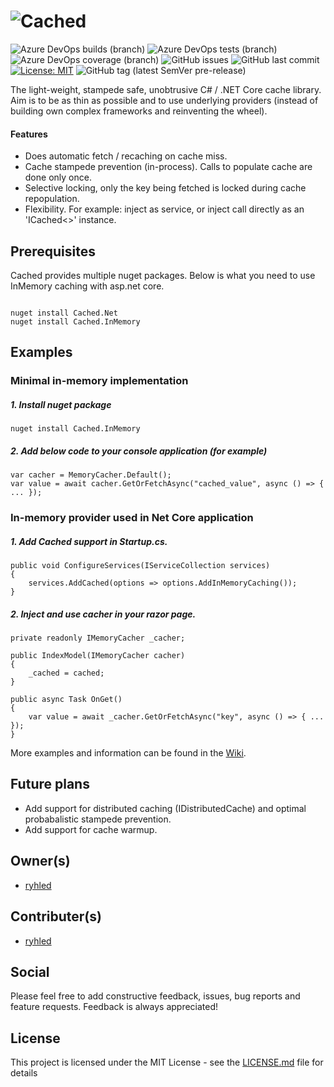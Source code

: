 # ![Cached](https://github.com/ryhled/cached/blob/master/logo.png?raw=true)

![Azure DevOps builds (branch)](https://img.shields.io/azure-devops/build/ryhled/79d73c90-2ec7-4406-b466-b14dd3a54f24/3/master)
![Azure DevOps tests (branch)](https://img.shields.io/azure-devops/tests/ryhled/cached/3/master)
![Azure DevOps coverage (branch)](https://img.shields.io/azure-devops/coverage/ryhled/cached/3/master)
![GitHub issues](https://img.shields.io/github/issues/ryhled/cached)
![GitHub last commit](https://img.shields.io/github/last-commit/ryhled/cached)
[![License: MIT](https://img.shields.io/badge/License-MIT-yellow.svg)](https://github.com/ryhled/cached/blob/master/LICENSE.md?label=license)
![GitHub tag (latest SemVer pre-release)](https://img.shields.io/github/v/tag/ryhled/cached?include_prereleases&label=latest%20release)

The light-weight, stampede safe, unobtrusive C# / .NET Core cache library. Aim is to be as thin as possible and to use underlying providers (instead of building own complex frameworks and reinventing the wheel).

#### Features

- Does automatic fetch / recaching on cache miss.
- Cache stampede prevention (in-process). Calls to populate cache are done only once.
- Selective locking, only the key being fetched is locked during cache repopulation.
- Flexibility. For example: inject as service, or inject call directly as an 'ICached<>' instance.

## Prerequisites

Cached provides multiple nuget packages. Below is what you need to use InMemory caching with asp.net core.

```

nuget install Cached.Net
nuget install Cached.InMemory

```
## Examples

### Minimal in-memory implementation

##### 1. Install nuget package
```
nuget install Cached.InMemory
```
##### 2. Add below code to your console application (for example)
```
var cacher = MemoryCacher.Default();
var value = await cacher.GetOrFetchAsync("cached_value", async () => { ... });
```

### In-memory provider used in Net Core application

##### 1. Add Cached support in Startup.cs.

```
public void ConfigureServices(IServiceCollection services)
{
    services.AddCached(options => options.AddInMemoryCaching());
}
```

##### 2. Inject and use cacher in your razor page.

```
private readonly IMemoryCacher _cacher;

public IndexModel(IMemoryCacher cacher)
{
    _cached = cached;
}

public async Task OnGet()
{
    var value = await _cacher.GetOrFetchAsync("key", async () => { ... });
}
```

More examples and information can be found in the [Wiki](https://github.com/ryhled/cached/wiki).

## Future plans

* Add support for distributed caching (IDistributedCache) and optimal probabalistic stampede prevention.
* Add support for cache warmup.

## Owner(s)

- [ryhled](https://github.com/ryhled)

## Contributer(s)

- [ryhled](https://github.com/ryhled)

## Social

Please feel free to add constructive feedback, issues, bug reports and feature requests. Feedback is always appreciated!

## License

This project is licensed under the MIT License - see the [LICENSE.md](LICENSE.md) file for details
